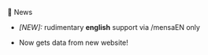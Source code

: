 📰  News

- *[NEW]:* rudimentary **english** support via /mensaEN only

- Now gets data from new website!
